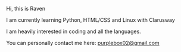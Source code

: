 Hi, this is Raven

I am currently learning Python, HTML/CSS and Linux with Clarusway

I am heavily interested in coding and all the languages.



You can personally contact me here: purplebox02@gmail.com
